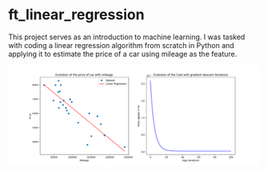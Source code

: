 # ft_linear_regression

This project serves as an introduction to machine learning. I was tasked with coding a linear regression algorithm from scratch in Python and applying it to estimate the price of a car using mileage as the feature.

<img src="goinfre/Figure_1.png">